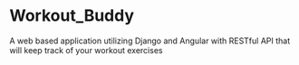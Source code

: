 # Workout_Buddy
A web based application utilizing Django and Angular with RESTful API that will keep track of your workout exercises
